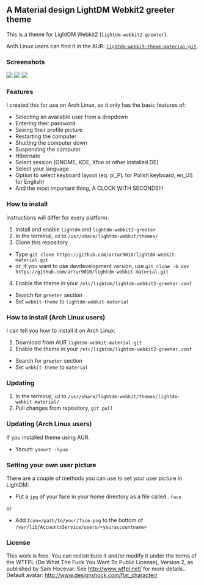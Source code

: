 ## A Material design LightDM Webkit2 greeter theme

This is a theme for LightDM Webkit2 (`lightdm-webkit2-greeter`).

Arch Linux users can find it in the AUR: [`lightdm-webkit-theme-material-git`](https://aur.archlinux.org/packages/lightdm-webkit-theme-material-git/).

### Screenshots

![](http://i.imgur.com/ztW6raQ.jpg)
![](http://i.imgur.com/yUcRxMu.jpg)
![](http://i.imgur.com/C887U4R.jpg)

### Features

I created this for use on Arch Linux, so it only has the basic features of:

- Selecting an available user from a dropdown
- Entering their password
- Seeing their profile picture
- Restarting the computer
- Shutting the computer down
- Suspending the computer
- Hibernate
- Select session (GNOME, KDE, Xfce or other installed DE)
- Select your language
- Option to select keyboard layout (eq. pl_PL for Polish keyboard, en_US for English)
- And the most important thing, A CLOCK WITH SECONDS!!!

### How to install

Instructions will differ for every platform:

1. Install and enable `lightdm` and `lightdm-webkit2-greeter`
2. In the terminal, `cd` to `/usr/share/lightdm-webkit/themes/`
3. Clone this repository
  - Type `git clone https://github.com/artur9010/lightdm-webkit-material.git`
  - or, if you want to use devdevelopment version, use `git clone -b dev https://github.com/artur9010/lightdm-webkit-material.git`
4. Enable the theme in your `/etc/lightdm/lightdm-webkit2-greeter.conf`
  - Search for `greeter` section
  - Set `webkit-theme` to `lightdm-webkit-material`
  
### How to install (Arch Linux users)
I can tell you how to install it on Arch Linux:

1. Download from AUR `lightdm-webkit-material-git`
2. Enable the theme in your `/etc/lightdm/lightdm-webkit2-greeter.conf`
  - Search for `greeter` section
  - Set `webkit-theme` to `material`

### Updating
1. In the terminal, `cd` to `/usr/share/lightdm-webkit/themes/lightdm-webkit-material/`
2. Pull changes from repository, `git pull`

### Updating (Arch Linux users)
If you installed theme using AUR.
- Yaourt: `yaourt -Syua`

### Setting your own user picture

There are a couple of methods you can use to set your user picture in LightDM:

- Put a `jpg` of your face in your home directory as a file called `.face`

or

- Add `Icon=/path/to/your/face.png` to the bottom of `/var/lib/AccountsService/users/<youraccountname>`


### License
This work is free. You can redistribute it and/or modify it under the terms of the WTFPL (Do What The Fuck You Want To Public License), Version 2, as published by Sam Hocevar. See http://www.wtfpl.net/ for more details..<br>
Default avatar: http://www.designshock.com/flat_character/
